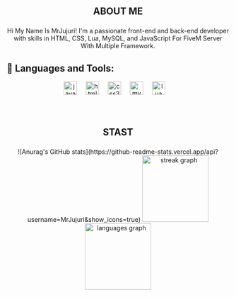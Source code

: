 <br clear="both">

<h2 align="center">ABOUT ME</h2>

###

<p align="center">Hi My Name Is MrJujuri! I'm a passionate front-end and back-end developer with skills in HTML, CSS, Lua, MySQL, and JavaScript For FiveM Server With Multiple Framework.</p>

###

## 🧰 Languages and Tools:
<p align="center">
<img src="https://cdn.jsdelivr.net/gh/devicons/devicon/icons/javascript/javascript-original.svg" height="30" alt="javascript logo"  />
  <img width="12" />
  <img src="https://cdn.jsdelivr.net/gh/devicons/devicon/icons/html5/html5-original.svg" height="30" alt="html5 logo"  />
  <img width="12" />
  <img src="https://cdn.jsdelivr.net/gh/devicons/devicon/icons/css3/css3-original.svg" height="30" alt="css3 logo"  />
  <img width="12" />
  <img src="https://cdn.jsdelivr.net/gh/devicons/devicon/icons/mysql/mysql-original.svg" height="30" alt="mysql logo"  />
  <img width="12" />
  <img src="https://cdn.jsdelivr.net/gh/devicons/devicon/icons/lua/lua-original.svg" height="30" alt="lua logo"  />
  <img width="12" />
</p>

###

<br clear="both">

<h2 align="center">STAST</h2>

###

<div align="center">
  ![Anurag's GitHub stats](https://github-readme-stats.vercel.app/api?username=MrJujuri&show_icons=true)
  <img src="https://streak-stats.demolab.com?user=MrJujuri&locale=en&mode=daily&theme=dracula&hide_border=false&border_radius=5" height="150" alt="streak graph"  />
  <img src="https://github-readme-stats.vercel.app/api/top-langs?username=MrJujuri&locale=en&hide_title=false&layout=compact&card_width=320&langs_count=5&theme=dracula&hide_border=false" height="150" alt="languages graph"  />
</div>

###
